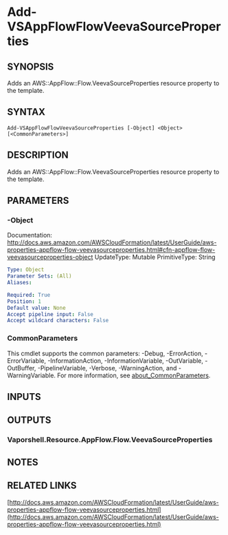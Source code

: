 # Add-VSAppFlowFlowVeevaSourceProperties

## SYNOPSIS
Adds an AWS::AppFlow::Flow.VeevaSourceProperties resource property to the template.

## SYNTAX

```
Add-VSAppFlowFlowVeevaSourceProperties [-Object] <Object> [<CommonParameters>]
```

## DESCRIPTION
Adds an AWS::AppFlow::Flow.VeevaSourceProperties resource property to the template.

## PARAMETERS

### -Object
Documentation: http://docs.aws.amazon.com/AWSCloudFormation/latest/UserGuide/aws-properties-appflow-flow-veevasourceproperties.html#cfn-appflow-flow-veevasourceproperties-object
UpdateType: Mutable
PrimitiveType: String

```yaml
Type: Object
Parameter Sets: (All)
Aliases:

Required: True
Position: 1
Default value: None
Accept pipeline input: False
Accept wildcard characters: False
```

### CommonParameters
This cmdlet supports the common parameters: -Debug, -ErrorAction, -ErrorVariable, -InformationAction, -InformationVariable, -OutVariable, -OutBuffer, -PipelineVariable, -Verbose, -WarningAction, and -WarningVariable. For more information, see [about_CommonParameters](http://go.microsoft.com/fwlink/?LinkID=113216).

## INPUTS

## OUTPUTS

### Vaporshell.Resource.AppFlow.Flow.VeevaSourceProperties
## NOTES

## RELATED LINKS

[http://docs.aws.amazon.com/AWSCloudFormation/latest/UserGuide/aws-properties-appflow-flow-veevasourceproperties.html](http://docs.aws.amazon.com/AWSCloudFormation/latest/UserGuide/aws-properties-appflow-flow-veevasourceproperties.html)

